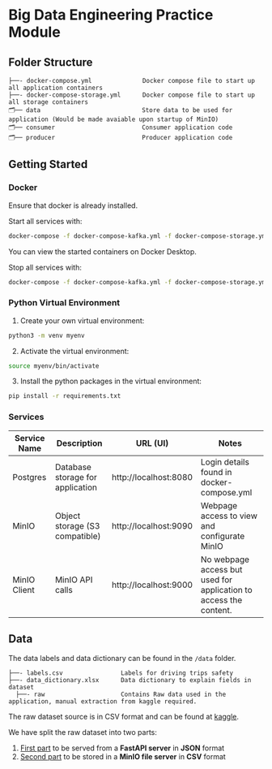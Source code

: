 # Big Data Engineering Practice Module

## Folder Structure

```
├──- docker-compose.yml              Docker compose file to start up all application containers
├──- docker-compose-storage.yml      Docker compose file to start up all storage containers
🗂️── data                            Store data to be used for application (Would be made avaiable upon startup of MinIO)
🗂️── consumer                        Consumer application code
🗂️── producer                        Producer application code
```
## Getting Started

### Docker
Ensure that docker is already installed.

Start all services with:
```sh
docker-compose -f docker-compose-kafka.yml -f docker-compose-storage.yml -f docker-compose.yml up -d
```

You can view the started containers on Docker Desktop.

Stop all services with:
```sh
docker-compose -f docker-compose-kafka.yml -f docker-compose-storage.yml -f docker-compose.yml down
```

### Python Virtual Environment

1) Create your own virtual environment:
```sh
python3 -m venv myenv
```

2) Activate the virtual environment:
```sh
source myenv/bin/activate
```

3) Install the python packages in the virtual environment:
```sh
pip install -r requirements.txt
```

### Services

| Service Name | Description                      | URL (UI)              | Notes                                                             |
|--------------|----------------------------------|-----------------------|-------------------------------------------------------------------|
| Postgres     | Database storage for application | http://localhost:8080 | Login details found in docker-compose.yml                         |
| MinIO        | Object storage (S3 compatible)   | http://localhost:9090 | Webpage access to view and configurate MinIO                      |
| MinIO Client | MinIO API calls                  | http://localhost:9000 | No webpage access but used for application to access the content. |

## Data

The data labels and data dictionary can be found in the `/data` folder.
```
├──- labels.csv                Labels for driving trips safety
├──- data_dictionary.xlsx      Data dictionary to explain fields in dataset
  ├──- raw                     Contains Raw data used in the application, manual extraction from kaggle required.

```

The raw dataset source is in CSV format and can be found at [kaggle](https://www.kaggle.com/datasets/vancharmlab/grabai).

We have split the raw dataset into two parts:
1) [First part](https://drive.google.com/file/d/1uZFnSLJEk_KECungCZJBnf_M0wv2sUI-/view?usp=drive_link) to be served from a **FastAPI server** in **JSON** format
2) [Second part](https://drive.google.com/file/d/1EdybA11rurBooihyecUQUVHmDwN0_O1Q/view?usp=drive_link) to be stored in a **MinIO file server** in **CSV** format